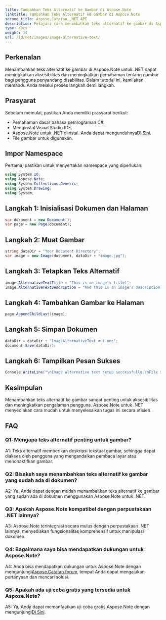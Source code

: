 ```yaml
---
title: Tambahkan Teks Alternatif ke Gambar di Aspose.Note
linktitle: Tambahkan Teks Alternatif ke Gambar di Aspose.Note
second_title: Aspose.Catatan .NET API
description: Pelajari cara menambahkan teks alternatif ke gambar di Aspose.Note untuk .NET dengan mudah. Tingkatkan aksesibilitas dan tingkatkan pengalaman pengguna dengan panduan langkah demi langkah ini.
type: docs
weight: 14
url: /id/net/images/image-alternative-text/
---
```

## Perkenalan

Menambahkan teks alternatif ke gambar di Aspose.Note untuk .NET dapat meningkatkan aksesibilitas dan meningkatkan pemahaman tentang gambar bagi pengguna penyandang disabilitas. Dalam tutorial ini, kami akan memandu Anda melalui proses langkah demi langkah.

## Prasyarat

Sebelum memulai, pastikan Anda memiliki prasyarat berikut:

- Pemahaman dasar bahasa pemrograman C#.
- Menginstal Visual Studio IDE.
-  Aspose.Note untuk .NET diinstal. Anda dapat mengunduhnya[Di Sini](https://releases.aspose.com/note/net/).
- File gambar untuk digunakan.

## Impor Namespace

Pertama, pastikan untuk menyertakan namespace yang diperlukan:

```csharp
using System.IO;
using Aspose.Note;
using System.Collections.Generic;
using System.Drawing;
using System;
```

## Langkah 1: Inisialisasi Dokumen dan Halaman

```csharp
var document = new Document();
var page = new Page(document);
```

## Langkah 2: Muat Gambar

```csharp
string dataDir = "Your Document Directory";
var image = new Image(document, dataDir + "image.jpg");
```

## Langkah 3: Tetapkan Teks Alternatif

```csharp
image.AlternativeTextTitle = "This is an image's title!";
image.AlternativeTextDescription = "And this is an image's description!";
```

## Langkah 4: Tambahkan Gambar ke Halaman

```csharp
page.AppendChildLast(image);
```

## Langkah 5: Simpan Dokumen

```csharp
dataDir = dataDir + "ImageAlternativeText_out.one";
document.Save(dataDir);
```

## Langkah 6: Tampilkan Pesan Sukses

```csharp
Console.WriteLine("\nImage alternative text setup successfully.\nFile saved at " + dataDir); 
```

## Kesimpulan

Menambahkan teks alternatif ke gambar sangat penting untuk aksesibilitas dan meningkatkan pengalaman pengguna. Aspose.Note untuk .NET menyediakan cara mudah untuk menyelesaikan tugas ini secara efisien.

## FAQ

### Q1: Mengapa teks alternatif penting untuk gambar?

A1: Teks alternatif memberikan deskripsi tekstual gambar, sehingga dapat diakses oleh pengguna yang mengandalkan pembaca layar atau menonaktifkan gambar.

### Q2: Bisakah saya menambahkan teks alternatif ke gambar yang sudah ada di dokumen?

A2: Ya, Anda dapat dengan mudah menambahkan teks alternatif ke gambar yang sudah ada di dokumen menggunakan Aspose.Note untuk .NET.

### Q3: Apakah Aspose.Note kompatibel dengan perpustakaan .NET lainnya?

A3: Aspose.Note terintegrasi secara mulus dengan perpustakaan .NET lainnya, menyediakan fungsionalitas komprehensif untuk manipulasi dokumen.

### Q4: Bagaimana saya bisa mendapatkan dukungan untuk Aspose.Note?

A4: Anda bisa mendapatkan dukungan untuk Aspose.Note dengan mengunjungi[Aspose.Catatan forum](https://forum.aspose.com/c/note/28), tempat Anda dapat mengajukan pertanyaan dan mencari solusi.

### Q5: Apakah ada uji coba gratis yang tersedia untuk Aspose.Note?

 A5: Ya, Anda dapat memanfaatkan uji coba gratis Aspose.Note dengan mengunjungi[Di Sini](https://releases.aspose.com/).